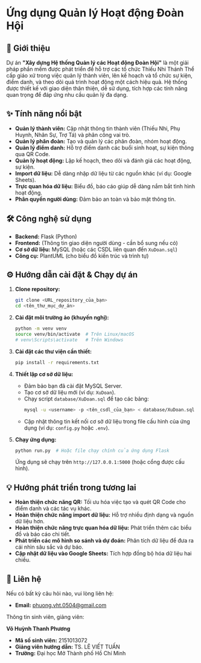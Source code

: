 # Ứng dụng Quản lý Hoạt động Đoàn Hội

## 🚀 Giới thiệu

Dự án **"Xây dựng Hệ thống Quản lý các Hoạt động Đoàn Hội"** là một giải pháp phần mềm được phát triển để hỗ trợ các tổ chức Thiếu Nhi Thánh Thể cấp giáo xứ trong việc quản lý thành viên, lên kế hoạch và tổ chức sự kiện, điểm danh, và theo dõi quá trình hoạt động một cách hiệu quả. Hệ thống được thiết kế với giao diện thân thiện, dễ sử dụng, tích hợp các tính năng quan trọng để đáp ứng nhu cầu quản lý đa dạng.

## ✨ Tính năng nổi bật

* **Quản lý thành viên:** Cập nhật thông tin thành viên (Thiếu Nhi, Phụ Huynh, Nhân Sự, Trợ Tá) và phân công vai trò.
* **Quản lý phân đoàn:** Tạo và quản lý các phân đoàn, nhóm hoạt động.
* **Quản lý điểm danh:** Hỗ trợ điểm danh các buổi sinh hoạt, sự kiện thông qua QR Code.
* **Quản lý hoạt động:** Lập kế hoạch, theo dõi và đánh giá các hoạt động, sự kiện.
* **Import dữ liệu:** Dễ dàng nhập dữ liệu từ các nguồn khác (ví dụ: Google Sheets).
* **Trực quan hóa dữ liệu:** Biểu đồ, báo cáo giúp dễ dàng nắm bắt tình hình hoạt động.
* **Phân quyền người dùng:** Đảm bảo an toàn và bảo mật thông tin.

## 🛠️ Công nghệ sử dụng

* **Backend:** Flask (Python)
* **Frontend:** (Thông tin giao diện người dùng - cần bổ sung nếu có)
* **Cơ sở dữ liệu:** MySQL (hoặc các CSDL liên quan đến `XuDoan.sql`)
* **Công cụ:** PlantUML (cho biểu đồ kiến trúc và trình tự)

## ⚙️ Hướng dẫn cài đặt & Chạy dự án

1.  **Clone repository:**
    ```bash
    git clone <URL_repository_của_bạn>
    cd <tên_thư_mục_dự_án>
    ```

2.  **Cài đặt môi trường ảo (khuyến nghị):**
    ```bash
    python -m venv venv
    source venv/bin/activate  # Trên Linux/macOS
    # venv\Scripts\activate   # Trên Windows
    ```

3.  **Cài đặt các thư viện cần thiết:**
    ```bash
    pip install -r requirements.txt
    ```

4.  **Thiết lập cơ sở dữ liệu:**
    * Đảm bảo bạn đã cài đặt MySQL Server.
    * Tạo cơ sở dữ liệu mới (ví dụ: `XuDoan`).
    * Chạy script `database/XuDoan.sql` để tạo các bảng:
        ```bash
        mysql -u <username> -p <tên_csdl_của_bạn> < database/XuDoan.sql
        ```
    * Cập nhật thông tin kết nối cơ sở dữ liệu trong file cấu hình của ứng dụng (ví dụ: `config.py` hoặc `.env`).

5.  **Chạy ứng dụng:**
    ```bash
    python run.py  # Hoặc file chạy chính của ứng dụng Flask
    ```
    Ứng dụng sẽ chạy trên `http://127.0.0.1:5000` (hoặc cổng được cấu hình).

## 💡 Hướng phát triển trong tương lai

* **Hoàn thiện chức năng QR:** Tối ưu hóa việc tạo và quét QR Code cho điểm danh và các tác vụ khác.
* **Hoàn thiện chức năng import dữ liệu:** Hỗ trợ nhiều định dạng và nguồn dữ liệu hơn.
* **Hoàn thiện chức năng trực quan hóa dữ liệu:** Phát triển thêm các biểu đồ và báo cáo chi tiết.
* **Phát triển các mô hình so sánh và dự đoán:** Phân tích dữ liệu để đưa ra cái nhìn sâu sắc và dự báo.
* **Cập nhật dữ liệu vào Google Sheets:** Tích hợp đồng bộ hóa dữ liệu hai chiều.

## 📧 Liên hệ

Nếu có bất kỳ câu hỏi nào, vui lòng liên hệ:

* **Email:** [phuong.vht.0504@gmail.com](mailto:phuong.vht.0504@gmail.com)

Thông tin sinh viên, giảng viên:

**Võ Huỳnh Thanh Phương**
* **Mã số sinh viên:** 2151013072
* **Giảng viên hướng dẫn:** TS. LÊ VIẾT TUẤN
* **Trường:** Đại học Mở Thành phố Hồ Chí Minh
